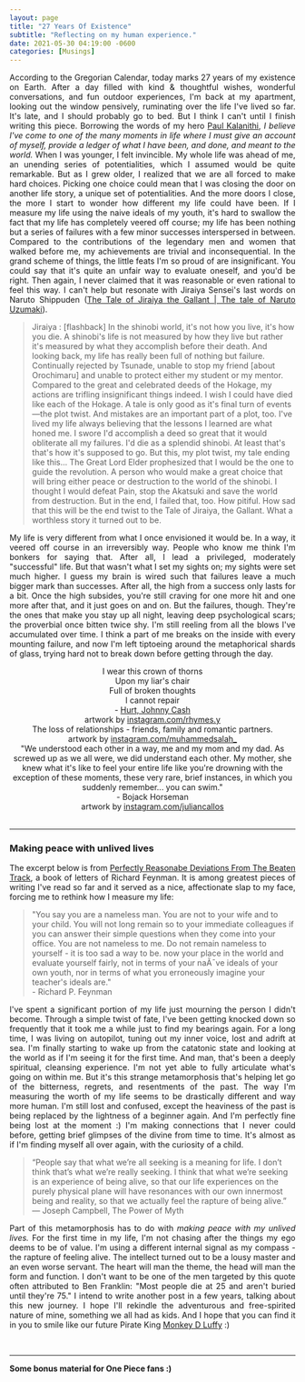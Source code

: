 ```yaml
---
layout: page
title: "27 Years Of Existence"
subtitle: "Reflecting on my human experience." 
date: 2021-05-30 04:19:00 -0600
categories: [Musings]
---
```


<p align= "justify"> According to the Gregorian Calendar, today marks 27 years of my existence on Earth. After a day filled with kind & thoughtful wishes, wonderful conversations, and fun outdoor experiences, I'm back at my apartment, looking out the window pensively, ruminating over the life I've lived so far. It's late, and I should probably go to bed. But I think I can't until I finish writing this piece. Borrowing the words of my hero <a href= "https://stanmed.stanford.edu/2015spring/before-i-go.html">Paul Kalanithi</a>, <i>I believe I've come to one of the many moments in life where I must give an account of myself, provide a ledger of what I have been, and done, and meant to the world.</i> When I was younger, I felt invincible. My whole life was ahead of me, an unending series of potentialities, which I assumed would be quite remarkable. But as I grew older, I realized that we are all forced to make hard choices. Picking one choice could mean that I was closing the door on another life story, a unique set of potentialities. And the more doors I close, the more I start to wonder how different my life could have been. If I measure my life using the naive ideals of my youth, it's hard to swallow the fact that my life has completely veered off course; my life has been nothing but a series of failures with a few minor successes interspersed in between. Compared to the contributions of the legendary men and women that walked before me, my achievements are trivial and inconsequential. In the grand scheme of things, the little feats I'm so proud of are insignificant. You could say that it's quite an unfair way to evaluate oneself, and you'd be right. Then again, I never claimed that it was reasonable or even rational to feel this way. I can't help but resonate with Jiraiya Sensei's last words on Naruto Shippuden (<a href= "https://youtu.be/qQw1e0zyOUI">The Tale of Jiraiya the Gallant | The tale of Naruto Uzumaki</a>).  </p>

<blockquote> Jiraiya : [flashback] In the shinobi world, it's not how you live, it's how you die. A shinobi's life is not measured by how they live but rather it's measured by what they accomplish before their death. And looking back, my life has really been full of nothing but failure. Continually rejected by Tsunade, unable to stop my friend [about Orochimaru] and unable to protect either my student or my mentor. Compared to the great and celebrated deeds of the Hokage, my actions are trifling insignificant things indeed. I wish I could have died like each of the Hokage. A tale is only good as it's final turn of events—the plot twist. And mistakes are an important part of a plot, too. I've lived my life always believing that the lessons I learned are what honed me. I swore I'd accomplish a deed so great that it would obliterate all my failures. I'd die as a splendid shinobi. At least that's that's how it's supposed to go. But this, my plot twist, my tale ending like this... The Great Lord Elder prophesized that I would be the one to guide the revolution. A person who would make a great choice that will bring either peace or destruction to the world of the shinobi. I thought I would defeat Pain, stop the Akatsuki and save the world from destruction. But in the end, I failed that, too. How pitiful. How sad that this will be the end twist to the Tale of Jiraiya, the Gallant. What a worthless story it turned out to be. </blockquote>

<p align= "justify"> My life is very different from what I once envisioned it would be. In a way, it veered off course in an irreversibly way. People who know me think I'm bonkers for saying that. After all, I lead a privileged, moderately "successful" life. But that wasn't what I set my sights on; my sights were set much higher. I guess my brain is wired such that failures leave a much bigger mark than successes. After all, the high from a success only lasts for a bit. Once the high subsides, you're still craving for one more hit and one more after that, and it just goes on and on. But the failures, though. They're the ones that make you stay up all night, leaving deep psychological scars; the proverbial once bitten twice shy. I'm still reeling from all the blows I've accumulated over time. I think a part of me breaks on the inside with every mounting failure, and now I'm left tiptoeing around the metaphorical shards of glass, trying hard not to break down before getting through the day. </p>

<div class="row uniform">
    <div class="4u 12u$(medium)">
        <span class="image main"><img src="{{site.url}}/assets/images/27_years/still_hurts.jpg" alt="" /></span>
        <center>
        <caption style="text-align:center"> I wear this crown of thorns <br> Upon my liar's chair <br> Full of broken thoughts <br> I cannot repair <br> - <a href="https://youtu.be/8AHCfZTRGiI"> Hurt, Johnny Cash</a> <br> artwork by <a href="https://www.instagram.com/rhymes.y/?fbclid=IwAR1v-WfTdUgoScAHcXemQA_Rm38FHbgoD1gka4ytCN_nUjfa50mKpfLndPQ">instagram.com/rhymes.y</a>  </caption>
        </center>
    </div>
    <div class="4u 12u$(medium)">
        <span class="image main"><img src="{{site.url}}/assets/images/27_years/loss_of_relationships.jpg" alt="" /></span>
        <center>
        <caption style="text-align:center">The loss of relationships - friends, family and romantic partners. <br> artwork by <a href="https://www.instagram.com/muhammedsalah_/?fbclid=IwAR2tWKR-oIGwjJI8xjQNW71_0MM5xLy_ZuqxJhuliUNonF_8kIvKk01oEqw"> instagram.com/muhammedsalah_</a>  </caption>
        </center>
    </div>
    <div class="4u 12u$(medium)">
        <span class="image main"><img src="{{site.url}}/assets/images/27_years/dark_place.jpg" alt="" /></span>
        <center>
        <caption style="text-align:center"> "We understood each other in a way, me and my mom and my dad. As screwed up as we all were, we did understand each other. My mother, she knew what it's like to feel your entire life like you're drowning with the exception of these moments, these very rare, brief instances, in which you suddenly remember... you can swim." <br> - Bojack Horseman <br>  artwork by <a href="https://www.instagram.com/juliancallos/?fbclid=IwAR0if7Cu469VOzsi1XjMhsA2gog1t69M9-N4av7LuZ00NZYrFaL-_UwfRDE">instagram.com/juliancallos</a> </caption>
        </center>
    </div>
    
</div>


<br> 
<!-- ----------------------------------------- -->
<hr class="major" />
<!-- ----------------------------------------- -->

<h3> Making peace with unlived lives </h3>
<p align= "justify"> The excerpt below is from <a href="http://www.amazon.com/Perfectly-Reasonable-Deviations-Beaten-Track/dp/0738206369">Perfectly Reasonabe Deviations From The Beaten Track</a>, a book of letters of Richard Feynman. It is among greatest pieces of writing I've read so far and it served as a nice, affectionate slap to my face, forcing me to rethink how I measure my life: </p>

<blockquote>
    "You say you are a nameless man. You are not to your wife and to your child. You will not long remain so to your immediate colleagues if you can answer their simple questions when they come into your office. You are not nameless to me. Do not remain nameless to yourself - it is too sad a way to be. now your place in the world and evaluate yourself fairly, not in terms of your naÃ¯ve ideals of your own youth, nor in terms of what you erroneously imagine your teacher's ideals are." 
    <br>
    - Richard P. Feynman
</blockquote>


<p align= "justify"> I've spent a significant portion of my life just mourning the person I didn't become. Through a simple twist of fate, I've been getting knocked down so frequently that it took me a while just to find my bearings again. For a long time, I was living on autopilot, tuning out my inner voice, lost and adrift at sea. I'm finally starting to wake up from the catatonic state and looking at the world as if I'm seeing it for the first time. And man, that's been a deeply spiritual, cleansing experience. I'm not yet able to fully articulate what's going on within me. But it's this strange metamorphosis that's helping let go of the bitterness, regrets, and resentments of the past. The way I'm measuring the worth of my life seems to be drastically different and way more human. I'm still lost and confused, except the heaviness of the past is being replaced by the lightness of a beginner again. And I'm perfectly fine being lost at the moment :) I'm making connections that I never could before, getting brief glimpses of the divine from time to time. It's almost as if I'm finding myself all over again, with the curiosity of a child.  </p>
    
<blockquote>
“People say that what we’re all seeking is a meaning for life. I don’t think that’s what we’re really seeking. I think that what we’re seeking is an experience of being alive, so that our life experiences on the purely physical plane will have resonances with our own innermost being and reality, so that we actually feel the rapture of being alive.”
<br> ― Joseph Campbell, The Power of Myth 
</blockquote>
    
<p align= "justify"> Part of this metamorphosis has to do with <i> making peace with my unlived lives.</i> For the first time in my life, I'm not chasing after the things my ego deems to be of value. I'm using a different internal signal as my compass - the rapture of feeling alive. The intellect turned out to be a lousy master and an even worse servant. The heart will man the theme, the head will man the form and function. I don't want to be one of the men targeted by this quote often attributed to Ben Franklin: "Most people die at 25 and aren't buried until they're 75." I intend to write another post in a few years, talking about this new journey. I hope I'll rekindle the adventurous and free-spirited nature of mine, something we all had as kids. And I hope that you can find it in you to smile like our future Pirate King <a href="https://onepiece.fandom.com/wiki/Monkey_D._Luffy">Monkey D Luffy</a> :)      </p>



<div class="row uniform">
    <div class="4u 12u$(medium)">
    </div>
    <div class="4u 12u$(medium)">
        <span class="image main"><img src="{{site.url}}/assets/images/27_years/luffy_2.jpg" alt="" /></span>
    </div>
    <div class="5u 12u$(medium)">
    </div>
    
</div>


<br> 
<!-- ----------------------------------------- -->
<hr class="major" />
<!-- ----------------------------------------- -->
<p align="justify"> <b> Some bonus material for One Piece fans :) </b> </p>

<div class="row uniform">
    <div class="6u 12u$(medium)">
        <span class="image main"><img src="{{site.url}}/assets/images/27_years/luffy-ace.jpg" alt="" /></span>
    </div>
    <div class="6u 12u$(medium)">
        <span class="image main"><img src="{{site.url}}/assets/images/27_years/sabo-luffy-ace-smile.jpg" alt="" /></span>
    </div>
    
</div>
